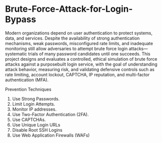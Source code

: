 # Brute-Force-Attack-for-Login-Bypass

Modern organizations depend on user authentication to protect systems, data, and services.
Despite the availability of strong authentication mechanisms, weak passwords, misconfigured
rate limits, and inadequate monitoring still allow adversaries to attempt brute force login
attacks—systematic trials of many password candidates until one succeeds. This project
designs and evaluates a controlled, ethical simulation of brute force attacks against a purposebuilt login service, with the goal of understanding attack behavior, measuring risk, and
validating defensive controls such as rate limiting, account lockout, CAPTCHA, IP reputation,
and multi-factor authentication (MFA).


Prevention Techniques
1. Use Strong Passwords.
2. Limit Login Attempts.
3. Monitor IP addresses.
4. Use Two-Factor Authentication (2FA).
5. Use CAPTCHAs.
6. Use Unique Login URLs
7. Disable Root SSH Logins
8. Use Web Application Firewalls (WAFs)

